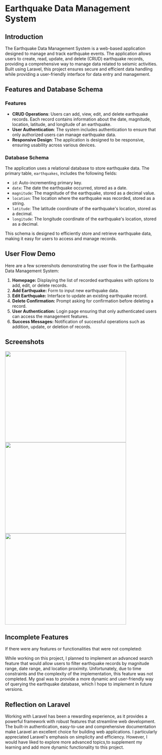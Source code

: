 # Earthquake Data Management System

## Introduction

The Earthquake Data Management System is a web-based application designed to manage and track earthquake events. The application allows users to create, read, update, and delete (CRUD) earthquake records, providing a comprehensive way to manage data related to seismic activities. Built using Laravel, this project ensures secure and efficient data handling while providing a user-friendly interface for data entry and management.

## Features and Database Schema

### Features
- **CRUD Operations**: Users can add, view, edit, and delete earthquake records. Each record contains information about the date, magnitude, location, latitude, and longitude of an earthquake.
- **User Authentication**: The system includes authentication to ensure that only authorized users can manage earthquake data.
- **Responsive Design**: The application is designed to be responsive, ensuring usability across various devices.

### Database Schema
The application uses a relational database to store earthquake data. The primary table, `earthquakes`, includes the following fields:

- `id`: Auto-incrementing primary key.
- `date`: The date the earthquake occurred, stored as a date.
- `magnitude`: The magnitude of the earthquake, stored as a decimal value.
- `location`: The location where the earthquake was recorded, stored as a string.
- `latitude`: The latitude coordinate of the earthquake's location, stored as a decimal.
- `longitude`: The longitude coordinate of the earthquake's location, stored as a decimal.

This schema is designed to efficiently store and retrieve earthquake data, making it easy for users to access and manage records.

## User Flow Demo

Here are a few screenshots demonstrating the user flow in the Earthquake Data Management System:

1. **Homepage:** Displaying the list of recorded earthquakes with options to add, edit, or delete records.
2. **Add Earthquake:** Form to input new earthquake data.
3. **Edit Earthquake:** Interface to update an existing earthquake record.
4. **Delete Confirmation:** Prompt asking for confirmation before deleting a record.
5. **User Authentication:** Login page ensuring that only authenticated users can access the management features.
6. **Success Messages:** Notification of successful operations such as addition, update, or deletion of records.


## Screenshots
<img src="https://github.com/user-attachments/assets/1d7cef2b-17e7-4843-b82f-7fb6c9a39f7c" width="400" height="300">
<img src="https://github.com/user-attachments/assets/1d7cef2b-17e7-4843-b82f-7fb6c9a39f7c" width="400" height="300">
<img src="https://github.com/user-attachments/assets/1d7cef2b-17e7-4843-b82f-7fb6c9a39f7c" width="400" height="300">

## Incomplete Features

If there were any features or functionalities that were not completed:

While working on this project, I planned to implement an advanced search feature that would allow users to filter earthquake records by magnitude range, date range, and location proximity. Unfortunately, due to time constraints and the complexity of the implementation, this feature was not completed. My goal was to provide a more dynamic and user-friendly way of querying the earthquake database, which I hope to implement in future versions.

## Reflection on Laravel

Working with Laravel has been a rewarding experience, as it provides a powerful framework with robust features that streamline web development. The built-in authentication, easy-to-use and comprehensive documentation make Laravel an excellent choice for building web applications. I particularly appreciated Laravel's emphasis on simplicity and efficiency. However, I would have liked to explore more advanced topics,to supplement my learning and add more dynamic functionality to this project.
